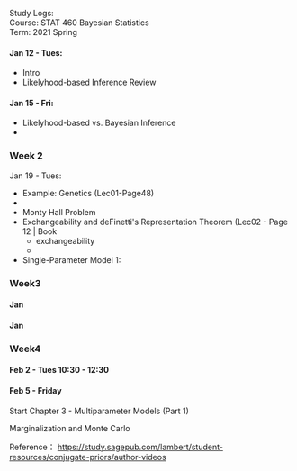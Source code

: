 Study Logs:  
Course: STAT 460 Bayesian Statistics  
Term: 2021 Spring  
#### Jan 12 - Tues:
- Intro
- Likelyhood-based Inference Review

#### Jan 15 - Fri:
- Likelyhood-based vs. Bayesian Inference
- 
### Week 2  
Jan 19 - Tues:
- Example: Genetics (Lec01-Page48)
- 
- Monty Hall Problem
- Exchangeability and deFinetti's Representation Theorem  (Lec02 - Page 12 | Book
  - exchangeability
  -
- Single-Parameter Model 1: 
### Week3
#### Jan
#### Jan
### Week4
#### Feb 2 - Tues 10:30 - 12:30

#### Feb 5 - Friday
Start Chapter 3 - Multiparameter Models (Part 1)

Marginalization and Monte Carlo

Reference：
https://study.sagepub.com/lambert/student-resources/conjugate-priors/author-videos
